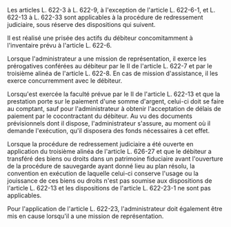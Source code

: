 Les articles L. 622-3 à L. 622-9, à l'exception de l'article L. 622-6-1, et L. 622-13 à L. 622-33 sont applicables à la procédure de redressement judiciaire, sous réserve des dispositions qui suivent.


Il est réalisé une prisée des actifs du débiteur concomitamment à l'inventaire prévu à l'article L. 622-6.


Lorsque l'administrateur a une mission de représentation, il exerce les prérogatives conférées au débiteur par le II de l'article L. 622-7 et par le troisième alinéa de l'article L. 622-8. En cas de mission d'assistance, il les exerce concurremment avec le débiteur.


Lorsqu'est exercée la faculté prévue par le II de l'article L. 622-13 et que la prestation porte sur le paiement d'une somme d'argent, celui-ci doit se faire au comptant, sauf pour l'administrateur à obtenir l'acceptation de délais de paiement par le cocontractant du débiteur. Au vu des documents prévisionnels dont il dispose, l'administrateur s'assure, au moment où il demande l'exécution, qu'il disposera des fonds nécessaires à cet effet.


Lorsque la procédure de redressement judiciaire a été ouverte en application du troisième alinéa de l'article L. 626-27 et que le débiteur a transféré des biens ou droits dans un patrimoine fiduciaire avant l'ouverture de la procédure de sauvegarde ayant donné lieu au plan résolu, la convention en exécution de laquelle celui-ci conserve l'usage ou la jouissance de ces biens ou droits n'est pas soumise aux dispositions de l'article L. 622-13 et les dispositions de l'article L. 622-23-1 ne sont pas applicables.


Pour l'application de l'article L. 622-23, l'administrateur doit également être mis en cause lorsqu'il a une mission de représentation.


  
